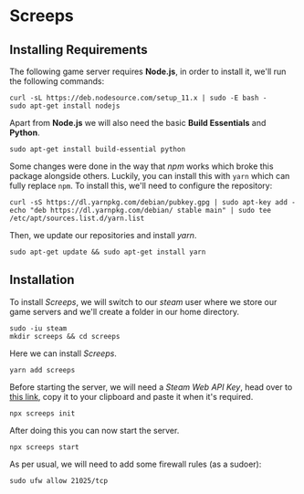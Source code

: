 # Screeps

## Installing Requirements

The following game server requires **Node.js**, in order to install it, we'll run the following commands:

    curl -sL https://deb.nodesource.com/setup_11.x | sudo -E bash -
    sudo apt-get install nodejs

Apart from **Node.js** we will also need the basic **Build Essentials** and **Python**.

    sudo apt-get install build-essential python

Some changes were done in the way that *npm* works which broke this package alongside others. Luckily, you can install this with `yarn` which can fully replace `npm`. To install this, we'll need to configure the repository:

    curl -sS https://dl.yarnpkg.com/debian/pubkey.gpg | sudo apt-key add -
    echo "deb https://dl.yarnpkg.com/debian/ stable main" | sudo tee /etc/apt/sources.list.d/yarn.list

Then, we update our repositories and install *yarn*.

    sudo apt-get update && sudo apt-get install yarn

## Installation

To install *Screeps*, we will switch to our *steam* user where we store our game servers and we'll create a folder in our home directory.

    sudo -iu steam
    mkdir screeps && cd screeps

Here we can install *Screeps*.

    yarn add screeps

Before starting the server, we will need a *Steam Web API Key*, head over to [this link](https://steamcommunity.com/dev/apikey), copy it to your clipboard and paste it when it's required.

    npx screeps init

After doing this you can now start the server.

    npx screeps start

As per usual, we will need to add some firewall rules (as a sudoer):

    sudo ufw allow 21025/tcp
